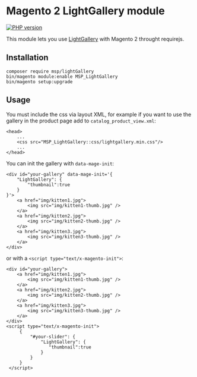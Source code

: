 # Magento 2 LightGallery module

[![PHP version](https://badge.fury.io/ph/msp%2Flightgallery.svg)](https://badge.fury.io/ph/msp%2Flightgallery)

This module lets you use [LightGallery](https://github.com/sachinchoolur/lightGallery) with Magento 2 throught requirejs.

## Installation
```
composer require msp/lightGallery
bin/magento module:enable MSP_LightGallery
bin/magento setup:upgrade
```
## Usage
You must include the css via layout XML, for example if you want to use the gallery in the product page add to ```catalog_product_view.xml```:

    <head>
        ...
        <css src="MSP_LightGallery::css/lightgallery.min.css"/>
        ...
    </head>

You can init the gallery with `data-mage-init`:
```
<div id="your-gallery" data-mage-init='{
    "LightGallery": {
        "thumbnail":true
    }
}'>
    <a href="img/kitten1.jpg">
        <img src="img/kitten1-thumb.jpg" />
    </a>
    <a href="img/kitten2.jpg">
        <img src="img/kitten2-thumb.jpg" />
    </a>
    <a href="img/kitten3.jpg">
        <img src="img/kitten3-thumb.jpg" />
    </a>
</div>
```
or with a `<script type="text/x-magento-init">`:
```
<div id="your-gallery">
    <a href="img/kitten1.jpg">
        <img src="img/kitten1-thumb.jpg" />
    </a>
    <a href="img/kitten2.jpg">
        <img src="img/kitten2-thumb.jpg" />
    </a>
    <a href="img/kitten3.jpg">
        <img src="img/kitten3-thumb.jpg" />
    </a>
</div>
<script type="text/x-magento-init">
     {
         "#your-slider": {
             "LightGallery": {
                "thumbnail":true
             }
         }
     }
 </script>
```
